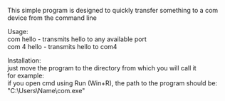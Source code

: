 This simple program is designed to quickly transfer something to a com device from the command line<br>

Usage:<br>
com hello - transmits hello to any available port <br>
com 4 hello - transmits hello to com4<br>

Installation:<br>
just move the program to the directory from which you will call it<br>
for example:<br>
if you open cmd using Run (Win+R), the path to the program should be:<br>
"C:\Users\Name\com.exe"<br>

